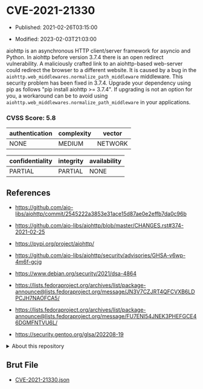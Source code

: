 # CVE-2021-21330

- Published: 2021-02-26T03:15:00

- Modified: 2023-02-03T21:03:00

aiohttp is an asynchronous HTTP client/server framework for asyncio and Python. In aiohttp before version 3.7.4 there is an open redirect vulnerability. A maliciously crafted link to an aiohttp-based web-server could redirect the browser to a different website. It is caused by a bug in the `aiohttp.web_middlewares.normalize_path_middleware` middleware. This security problem has been fixed in 3.7.4. Upgrade your dependency using pip as follows "pip install aiohttp >= 3.7.4". If upgrading is not an option for you, a workaround can be to avoid using `aiohttp.web_middlewares.normalize_path_middleware` in your applications.

### CVSS Score: **5.8**

| authentication | complexity | vector |
| --- | --- | --- |
| NONE | MEDIUM | NETWORK |

| confidentiality | integrity | availability |
| --- | --- | --- |
| PARTIAL | PARTIAL | NONE |

## References

* https://github.com/aio-libs/aiohttp/commit/2545222a3853e31ace15d87ae0e2effb7da0c96b

* https://github.com/aio-libs/aiohttp/blob/master/CHANGES.rst#374-2021-02-25

* https://pypi.org/project/aiohttp/

* https://github.com/aio-libs/aiohttp/security/advisories/GHSA-v6wp-4m6f-gcjg

* https://www.debian.org/security/2021/dsa-4864

* https://lists.fedoraproject.org/archives/list/package-announce@lists.fedoraproject.org/message/JN3V7CZJRT4QFCVXB6LDPCJH7NAOFCA5/

* https://lists.fedoraproject.org/archives/list/package-announce@lists.fedoraproject.org/message/FU7ENI54JNEK3PHEFGCE46DGMFNTVU6L/

* https://security.gentoo.org/glsa/202208-19

<details>
<summary>About this repository</summary> 

  This repository is part of the project [Live Hack CVE](https://github.com/Live-Hack-CVE). Main website can be found [www.live-hack.org](https://www.live-hack.org) 
  
  Made by [Sn0wAlice](https://github.com/Sn0wAlice) for the people that care about security and need to have a feed of the latest CVEs. Hope you enjoy it, don't forget to star the repo and follow me on [Twitter](https://twitter.com/Sn0wAlice) and [Github](https://github.com/Sn0wAlice). And that is my [personnal website](https://www.alice-snow.me/)

  - [Home Page](https://github.com/Live-Hack-CVE)
  - [Framework](https://github.com/Live-Hack-CVE/cve-framework)
  - [CVE database](https://github.com/Live-Hack-CVE/full_database)
  - [Changelog](https://github.com/Live-Hack-CVE/Changelog)
</details>

## Brut File

* [CVE-2021-21330.json](https://raw.githubusercontent.com/Live-Hack-CVE/full_database/main/cves/2021/CVE-2021-21330.json)

